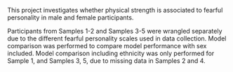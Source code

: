 This project investigates whether physical strength is associated to fearful personality in male and female participants.

Participants from Samples 1-2 and Samples 3-5 were wrangled separately due to the different fearful personality scales used in data collection.
Model comparison was performed to compare model performance with sex included.
Model comparison including ethnicity was only performed for Sample 1, and Samples 3, 5, due to missing data in Samples 2 and 4.
